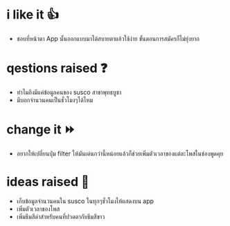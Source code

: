 # i like it 👍
- ชอบที่หน้าตา App นั้นออกแบบมาได้สบายตาแล้วใช้ง่าย ขั้นตอนการสมัครก็ไม่ยุ่งยาก
# qestions raised ❓
- ทำไมถึงมีแค่ข้อมูลคนของ susco สาขาพุทธบูชา
- มีบอกจำนวนคนเป็นชั่วโมงๆได้ไหม <br>
# change it ⏩
- อยากให้เปลี่ยนปุ่ม filter ให้มันเด่นกว่านี้หน่อยแล้วก็ช่วยเพิ่มตัวเวลาของแต่ละโพสในช่องพูดคุย <br>
# ideas raised 🎈
- เก็บข้อมูลจำนวนคนใน susco ในทุกๆชั่วโมงให้แสดงบน app
- เพิ่มตัวเวลาของโพส
- เพิ่มธีมสีดำสำหรับคนที่ปวดตากับธีมสีขาว
